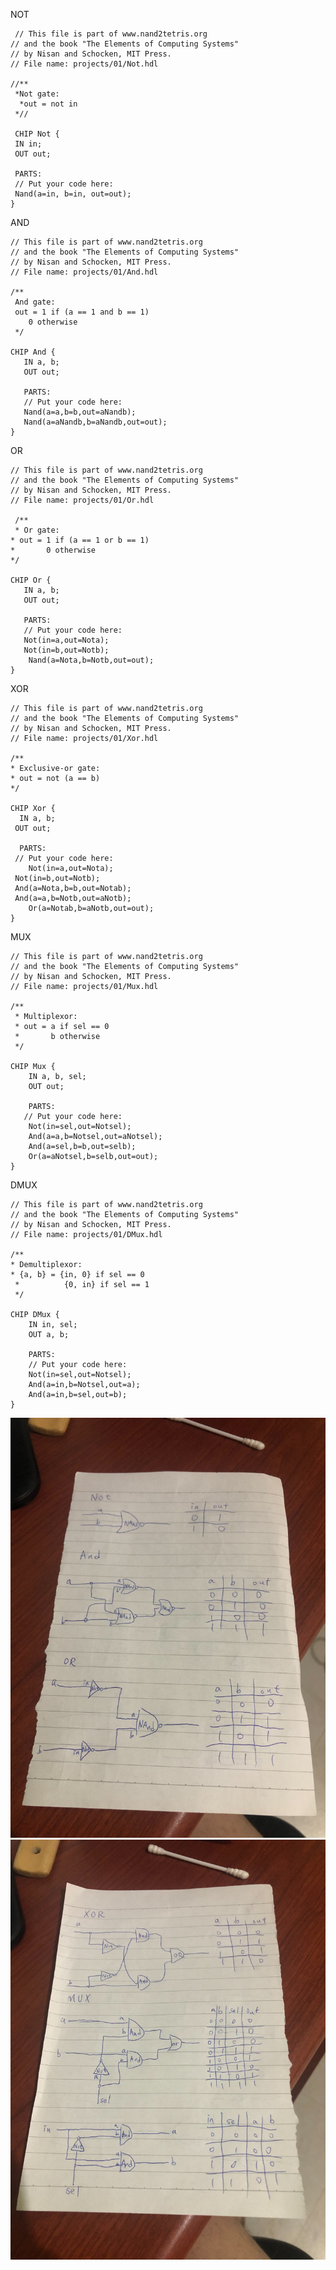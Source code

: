 NOT

     // This file is part of www.nand2tetris.org
    // and the book "The Elements of Computing Systems"
    // by Nisan and Schocken, MIT Press.
    // File name: projects/01/Not.hdl

    //**
     *Not gate:
      *out = not in
     *//

     CHIP Not {
     IN in;
     OUT out;

     PARTS:
     // Put your code here:
     Nand(a=in, b=in, out=out);
    }

AND

    // This file is part of www.nand2tetris.org
    // and the book "The Elements of Computing Systems"
    // by Nisan and Schocken, MIT Press.
    // File name: projects/01/And.hdl

    /**
     And gate: 
     out = 1 if (a == 1 and b == 1)
        0 otherwise
     */

    CHIP And {
       IN a, b;
       OUT out;
 
       PARTS:
       // Put your code here:
       Nand(a=a,b=b,out=aNandb);
       Nand(a=aNandb,b=aNandb,out=out);
    }
OR

    // This file is part of www.nand2tetris.org
    // and the book "The Elements of Computing Systems"
    // by Nisan and Schocken, MIT Press.
    // File name: projects/01/Or.hdl

     /**
     * Or gate:
    * out = 1 if (a == 1 or b == 1)
    *       0 otherwise
    */

    CHIP Or {
       IN a, b;
       OUT out;

       PARTS:
       // Put your code here:
       Not(in=a,out=Nota);
       Not(in=b,out=Notb);
        Nand(a=Nota,b=Notb,out=out);
    }
XOR

    // This file is part of www.nand2tetris.org
    // and the book "The Elements of Computing Systems"
    // by Nisan and Schocken, MIT Press.
    // File name: projects/01/Xor.hdl

    /**
    * Exclusive-or gate:
    * out = not (a == b)
    */

    CHIP Xor {
      IN a, b;
     OUT out;

      PARTS:
     // Put your code here:
        Not(in=a,out=Nota);
     Not(in=b,out=Notb);
     And(a=Nota,b=b,out=Notab);
     And(a=a,b=Notb,out=aNotb);
        Or(a=Notab,b=aNotb,out=out);
    }
MUX

    // This file is part of www.nand2tetris.org
    // and the book "The Elements of Computing Systems"
    // by Nisan and Schocken, MIT Press.
    // File name: projects/01/Mux.hdl

    /** 
     * Multiplexor:
     * out = a if sel == 0
     *       b otherwise
     */

    CHIP Mux {
        IN a, b, sel;
        OUT out;

        PARTS:
       // Put your code here:
        Not(in=sel,out=Notsel);
        And(a=a,b=Notsel,out=aNotsel);
        And(a=sel,b=b,out=selb);
        Or(a=aNotsel,b=selb,out=out);
    }
DMUX

    // This file is part of www.nand2tetris.org
    // and the book "The Elements of Computing Systems"
    // by Nisan and Schocken, MIT Press.
    // File name: projects/01/DMux.hdl

    /**
    * Demultiplexor:
    * {a, b} = {in, 0} if sel == 0
     *          {0, in} if sel == 1
     */

    CHIP DMux {
        IN in, sel;
        OUT a, b;

        PARTS:
        // Put your code here:
        Not(in=sel,out=Notsel);
        And(a=in,b=Notsel,out=a);
        And(a=in,b=sel,out=b);
    }

![IMAGE](https://github.com/mnnmnm/co109a/blob/master/homework/pic/917-1.jpg)
![IMAGE](https://github.com/mnnmnm/co109a/blob/master/homework/pic/917-2.jpg)

